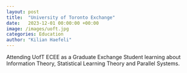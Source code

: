 ```yaml
---
layout: post
title:  "University of Toronto Exchange"
date:   2023-12-01 00:00:00 +00:00
image: /images/uoft.jpg
categories: Education
author: "Kilian Haefeli"
---
```

Attending UofT ECEE as a Graduate Exchange Student learning about Information Theory, Statistical Learning Theory and Parallel Systems.